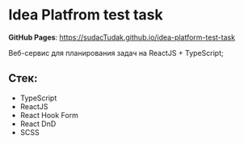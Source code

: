 # Idea Platfrom test task

**GitHub Pages**: https://sudacTudak.github.io/idea-platform-test-task

Веб-сервис для планирования задач на ReactJS + TypeScript;

## Стек:

- TypeScript
- ReactJS
- React Hook Form
- React DnD
- SCSS
